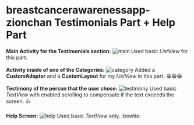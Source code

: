 # breastcancerawarenessapp-zionchan Testimonials Part + Help Part
**Main Activity for the Testimonials section:**
![main](device-2015-10-12-181301.png)
Used basic *ListView* for this part.
<br></br>
**Activity inside of one of the Categories:**
![category](device-2015-10-12-181454.png)
Added a **CustomAdapter** and a **CustomLayout** for my *ListView* in this part. :grin::grin::grin:
<br></br>
**Testimony of the person that the user chose:**
![testimony](device-2015-10-12-181544.png)
Used basic *TextView* with enabled scrolling to compensate if the text exceeds the screen. :+1:
<br></br>
**Help Screen:**
![help](device-2015-10-12-210035.png)
Used basic *TextView* only. :bowtie:
